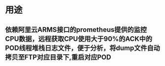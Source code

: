 # 用途
## 依赖阿里云ARMS接口的prometheus提供的监控CPU数据，远程获取CPU使用大于90%的ACK中的POD线程堆栈日志文件，便于分析，将dump文件自动拷贝至FTP对应目录下,重启对应POD
